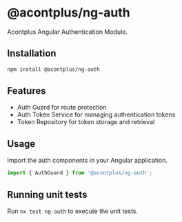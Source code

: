 # @acontplus/ng-auth

Acontplus Angular Authentication Module.

## Installation

```bash
npm install @acontplus/ng-auth
```

## Features

- Auth Guard for route protection
- Auth Token Service for managing authentication tokens
- Token Repository for token storage and retrieval

## Usage

Import the auth components in your Angular application.

```typescript
import { AuthGuard } from '@acontplus/ng-auth';
```

## Running unit tests

Run `nx test ng-auth` to execute the unit tests.
